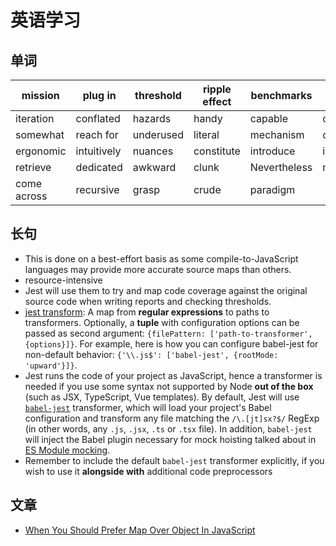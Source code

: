 # 英语学习

## 单词

| mission     | plug in     | threshold | ripple effect | benchmarks   | delimited  |
| ----------- | ----------- | --------- | ------------- | ------------ | ---------- |
| iteration   | conflated   | hazards   | handy         | capable      | clumsy     |
| somewhat    | reach for   | underused | literal       | mechanism    | collision  |
| ergonomic   | intuitively | nuances   | constitute    | introduce    | infamously |
| retrieve    | dedicated   | awkward   | clunk         | Nevertheless | melt       |
| come across | recursive   | grasp     | crude         | paradigm     |            |

## 长句

* This is done on a best-effort basis as some compile-to-JavaScript languages may provide more accurate source maps than others. 
* resource-intensive 
* Jest will use them to try and map code coverage against the original source code when writing reports and checking thresholds.
* [jest transform](https://jestjs.io/zh-Hans/docs/configuration#transform-objectstring-pathtotransformer--pathtotransformer-object): A map from **regular expressions** to paths to transformers. Optionally, a **tuple** with configuration options can be passed as second argument: `{filePattern: ['path-to-transformer', {options}]}`. For example, here is how you can configure babel-jest for non-default behavior: `{'\\.js$': ['babel-jest', {rootMode: 'upward'}]}`.
* Jest runs the code of your project as JavaScript, hence a transformer is needed if you use some syntax not supported by Node **out of the box** (such as JSX, TypeScript, Vue templates). By default, Jest will use [`babel-jest`](https://github.com/facebook/jest/tree/main/packages/babel-jest#setup) transformer, which will load your project's Babel configuration and transform any file matching the `/\.[jt]sx?$/` RegExp (in other words, any `.js`, `.jsx`, `.ts` or `.tsx` file). In addition, `babel-jest` will inject the Babel plugin necessary for mock hoisting talked about in [ES Module mocking](https://jestjs.io/docs/manual-mocks#using-with-es-module-imports).
* Remember to include the default `babel-jest` transformer explicitly, if you wish to use it **alongside with** additional code preprocessors

## 文章

* [When You Should Prefer Map Over Object In JavaScript](https://www.zhenghao.io/posts/object-vs-map)
